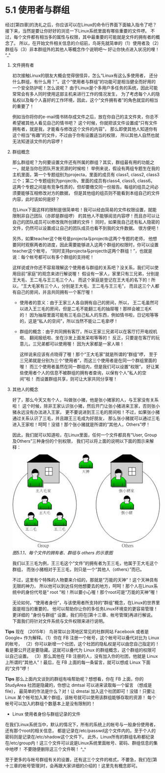 # 5.1 使用者与群组

经过[第四章]的洗礼之后，你应该可以在Linux的命令行界面下面输入指令了吧？ 接下来，当然是要让你好好的浏览一下Linux系统里面有哪些重要的文件啰。 不过，每个文件都有相当多的属性与权限，其中最重要的可能就是文件的拥有者的概念了。 所以，在开始文件相关信息的介绍前，鸟哥先就简单的（1）使用者及（2）群组与（3）非本群组外的其他人等概念作个说明吧～ 好让你快点进入状况的哩！ ^\_^

1.  文件拥有者

    初次接触Linux的朋友大概会觉得很怪异，怎么“Linux有这么多使用者， 还分什么群组，有什么用？”。这个“使用者与群组”的功能可是相当健全而好用的一个安全防护呢！怎么说呢？ 由于Linux是个多用户多任务的系统，因此可能常常会有多人同时使用这部主机来进行工作的情况发生， 为了考虑每个人的隐私权以及每个人喜好的工作环境，因此，这个“文件拥有者”的角色就显的相当的重要了！

    例如当你将你的e-mail情书转存成文件之后，放在你自己的主文件夹，你总不希望被其他人看见自己的情书吧？ 这个时候，你就把该文件设置成“只有文件拥有者，就是我，才能看与修改这个文件的内容”， 那么即使其他人知道你有这个相当“有趣”的文件，不过由于你有设置适当的权限， 所以其他人自然也就无法知道该文件的内容啰！

2.  群组概念

    那么群组呢？为何要设置文件还有所属的群组？其实，群组最有用的功能之一，就是当你在团队开发资源的时候啦！ 举例来说，假设有两组专题生在我的主机里面，第一个专题组别为projecta，里面的成员有 class1, class2, class3三个；第二个专题组别为projectb，里面的成员有class4, class5, class6。 这两个专题之间是有竞争性质的，但却要缴交同一份报告。每组的组员之间必须要能够互相修改对方的数据， 但是其他组的组员则不能看到本组自己的文件内容，此时该如何是好？

    在Linux下面这样的限制是很简单啦！我可以经由简易的文件权限设置，就能限制非自己团队（亦即是群组啰） 的其他人不能够阅览内容啰！而且亦可以让自己的团队成员可以修改我所创建的文件！ 同时，如果我自己还有私人隐密的文件，仍然可以设置成让自己的团队成员也看不到我的文件数据。 很方便吧！

    另外，如果teacher这个帐号是projecta与projectb这两个专题的老师， 他想要同时观察两者的进度，因此需要能够进入这两个群组的权限时，你可以设置teacher这个帐号， “同时支持projecta与projectb这两个群组！”，也就是说：每个帐号都可以有多个群组的支持呢！

    这样说或许你还不容易理解这个使用者与群组的关系吧？没关系，我们可以使用目前“家庭”的观念来进行解说喔！ 假设有一家人，家里只有三兄弟，分别是王大毛、王二毛与王三毛三个人， 而这个家庭是登记在王大毛的名下的！所以，“王大毛家有三个人，分别是王大毛、王二毛与王三毛”， 而且这三个人都有自己的房间，并且共同拥有一个客厅喔！

    -   使用者的意义：由于王家三人各自拥有自己的房间，所以， 王二毛虽然可以进入王三毛的房间，但是二毛不能翻三毛的抽屉喔！那样会被三毛K的！ 因为抽屉里面可能有三毛自己私人的东西，例如情书啦，日记啦等等的，这是“私人的空间”，所以当然不能让二毛拿啰！

    -   群组的概念：由于共同拥有客厅，所以王家三兄弟可以在客厅打开电视机啦、 翻阅报纸啦、坐在沙发上面发呆啦等等的！ 反正，只要是在客厅的玩意儿，三兄弟都可以使用喔！ 因为大家都是一家人嘛！

        这样说来应该有点晓得了喔！那个“王大毛家”就是所谓的“群组”啰， 至于三兄弟就是分别为三个“使用者”，而这三个使用者是在同一个群组里面的喔！ 而三个使用者虽然在同一群组内，但是我们可以设置“权限”， 好让某些使用者个人的信息不被群组的拥有者查询，以保有个人“私人的空间”啦！ 而设置群组共享，则可让大家共同分享喔！

3.  其他人的概念

    好了，那么今天又有个人，叫做张小猪，他是张小猪家的人，与王家没有关系啦！ 这个时候，除非王家认识张小猪，然后开门让张小猪进来王家，否则张小猪永远没有办法进入王家， 更不要说进到王三毛的房间啦！不过，如果张小猪通过关系认识了三毛，并且跟王三毛成为好朋友， 那么张小猪就可以通过三毛进入王家啦！呵呵！没错！那个张小猪就是所谓的“其他人，Others”啰！

    因此，我们就可以知道啦，在Linux里面，任何一个文件都具有“User, Group及Others”三种身份的个别权限， 我们可以将上面的说明以下面的图示来解释：

    ![每个文件的拥有者、群组与 others 的示意图](/pic/0210filepermission_1.jpg)  
    *图5.1.1、每个文件的拥有者、群组与 others 的示意图*
    
    我们以王三毛为例，王三毛这个“文件”的拥有者为王三毛，他属于王大毛这个群组， 而张小猪相对于王三毛，则只是一个“其他人（others）”而已。

    不过，这里有个特殊的人物要来介绍的，那就是“万能的天神”！这个天神具有无限的神力， 所以他可以到达任何他想要去的地方，呵呵！那个人在Linux系统中的身份代号是“ root ”啦！所以要小心喔！那个root可是“万能的天神”喔！

    无论如何，“使用者身份”，与该使用者所支持的“群组”概念，在Linux的世界里面是相当的重要的， 他可以帮助你让你的多任务Linux环境变的更容易管理！更详细的 “身份与群组” 设置，我们将在[第十三章、帐号管理]再进行解说。 下面我们将针对文件系统与文件权限来进行说明。



**Tips** 现在 （2015年） 鸟哥常以台湾地区常见的社群网站 Facebook 或者是 Google+ 作为解释。（1）你在 FB 注册一个帐号，这个帐号可以叠代对比为 Linux 的帐号， （2）你可以新增一个社团，这个社团的隐私权是可以由您自己指定的！看是要公开还是要隐藏。这就可以叠代为 Linux 的群组概念，这个群组的权限可以自己设置。 （3）那么其他在 FB 注册的人，没有加入你的社团，他就是 Linux 上所谓的“其他人”！最后，在 FB 上面的每一条留言，就可以想成 Linux 下面的“文件”啰！



**Tips** 那么上面内文谈到的群组有啥帮助呢？想想看，你在 FB 上面，你的 StudyArea 社团是隐藏的，你想让 dmtsai 可以进来读取每一个留言 （想成是 file）， 最简单的作法是什么？对！让 dmstai 加入这个社团即可！没错！只要让 Linux 某个帐号加入某个群组，该帐号就可以使用该群组能够存取的资源！ 每个帐号可以加入的群组个数基本上是没有限制的！

-   Linux 使用者身份与群组记录的文件

在我们Linux系统当中，默认的情况下，所有的系统上的帐号与一般身份使用者，还有那个root的相关信息， 都是记录在/etc/passwd这个文件内的。至于个人的密码则是记录在/etc/shadow这个文件下。 此外，Linux所有的群组名称都纪录在/etc/group内！这三个文件可以说是Linux系统里面帐号、密码、群组信息的集中地啰！ 不要随便删除这三个文件啊！ ^\_^

至于更多的与帐号群组有关的设置，还有这三个文件的格式，不要急，我们在[第十三章的帐号管理]时，会再跟大家详细的介绍的！这里先有概念即可。

